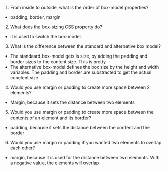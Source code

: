 1. From inside to outside, what is the order of box-model properties?
- padding, border, margin
2. What does the box-sizing CSS property do?
- it is used to switch the box-model. 
3. What is the difference between the standard and alternative box model?
- The standaard box-model gets is size, by adding the padding and border sizes to the content size. This is pretty 
- The alternative box-model defines the box size by the height and width variables. The padding and border are substracted to get the actual conetent size
4. Would you use margin or padding to create more space between 2 elements?
- Margin, because it sets the distance between two elements
5. Would you use margin or padding to create more space between the contents of an element and its border?
- padding, because it sets the distance between the content and the border
6. Would you use margin or padding if you wanted two elements to overlap each other?
- margin, because it is used for the distance between two elements. With a negative value, the elements will overlap
